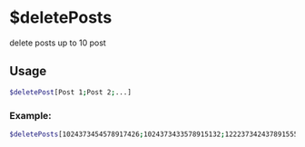 # $deletePosts

delete posts up to 10 post

## Usage

```bash
$deletePost[Post 1;Post 2;...]
```

### Example:
```bash
$deletePosts[1024373454578917426;1024373433578915132;1222373424378915555]
```